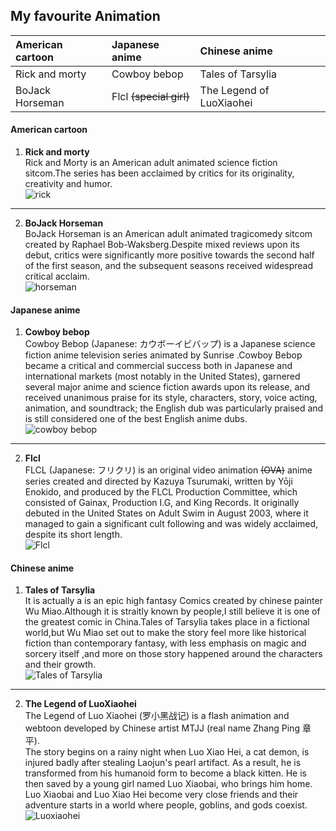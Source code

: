 ## My favourite Animation
|  American cartoon  |  Japanese anime  |  Chinese anime  |
|  :-----  |  :-----  |  :-----  |
| Rick and morty | Cowboy bebop   |  Tales of Tarsylia |
| BoJack Horseman | Flcl ~~(special girl)~~ | The Legend of LuoXiaohei |
#### American cartoon
1. __Rick and morty__  
Rick and Morty is an American adult animated science fiction sitcom.The series has been acclaimed by critics for its originality, creativity and humor.  
![rick](https://w.wallhaven.cc/full/zx/wallhaven-zxjmww.jpg)
--------------------------------
2. __BoJack Horseman__  
BoJack Horseman is an American adult animated tragicomedy sitcom created by Raphael Bob-Waksberg.Despite mixed reviews upon its debut, critics were significantly more positive towards the second half of the first season, and the subsequent seasons received widespread critical acclaim.  
![horseman](https://w.wallhaven.cc/full/r2/wallhaven-r216jq.png)
#### Japanese anime
1. __Cowboy bebop__  
Cowboy Bebop (Japanese: カウボーイビバップ) is a Japanese science fiction anime television series animated by Sunrise .Cowboy Bebop became a critical and commercial success both in Japanese and international markets (most notably in the United States), garnered several major anime and science fiction awards upon its release, and received unanimous praise for its style, characters, story, voice acting, animation, and soundtrack; the English dub was particularly praised and is still considered one of the best English anime dubs.  
![cowboy bebop](https://w.wallhaven.cc/full/4y/wallhaven-4y1prl.jpg)
------------------------------------
2. __Flcl__  
FLCL (Japanese: フリクリ) is an original video animation ~~(OVA)~~ anime series created and directed by Kazuya Tsurumaki, written by Yōji Enokido, and produced by the FLCL Production Committee, which consisted of Gainax, Production I.G, and King Records. It originally debuted in the United States on Adult Swim in August 2003, where it managed to gain a significant cult following and was widely acclaimed, despite its short length.  
![Flcl](https://w.wallhaven.cc/full/45/wallhaven-45vmq9.jpg)
#### Chinese anime
1. __Tales of Tarsylia__  
It is actually a is an epic high fantasy Comics created by chinese painter Wu Miao.Although it is straitly known by people,I still believe it is one of the greatest comic in China.Tales of Tarsylia takes place in a fictional world,but Wu Miao set out to make the story feel more like historical fiction than contemporary fantasy, with less emphasis on magic and sorcery itself ,and more on those story happened around the characters and their growth.  
![Tales of Tarsylia](https://imgsa.baidu.com/forum/pic/item/a5452ff33a87e9500ead3a7410385343fbf2b431.jpg)
----------------------------
2. __The Legend of LuoXiaohei__  
The Legend of Luo Xiaohei (罗小黑战记) is a flash animation and webtoon developed by Chinese artist MTJJ (real name Zhang Ping 章平).  
The story begins on a rainy night when Luo Xiao Hei, a cat demon, is injured badly after stealing Laojun's pearl artifact. As a result, he is transformed from his humanoid form to become a black kitten. He is then saved by a young girl named Luo Xiaobai, who brings him home. Luo Xiaobai and Luo Xiao Hei become very close friends and their adventure starts in a world where people, goblins, and gods coexist.  
![Luoxiaohei](http://pic1.win4000.com/wallpaper/2019-09-17/5d80a1a838408.jpg)
